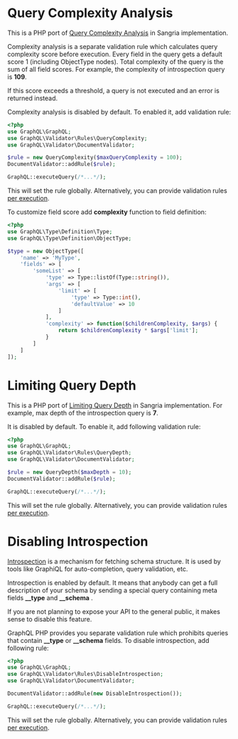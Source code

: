 # Query Complexity Analysis

This is a PHP port of [Query Complexity Analysis](http://sangria-graphql.org/learn/#query-complexity-analysis) in Sangria implementation.

Complexity analysis is a separate validation rule which calculates query complexity score before execution.
Every field in the query gets a default score 1 (including ObjectType nodes). Total complexity of the
query is the sum of all field scores. For example, the complexity of introspection query is **109**.

If this score exceeds a threshold, a query is not executed and an error is returned instead.

Complexity analysis is disabled by default. To enabled it, add validation rule:

```php
<?php
use GraphQL\GraphQL;
use GraphQL\Validator\Rules\QueryComplexity;
use GraphQL\Validator\DocumentValidator;

$rule = new QueryComplexity($maxQueryComplexity = 100);
DocumentValidator::addRule($rule);

GraphQL::executeQuery(/*...*/);
```

This will set the rule globally. Alternatively, you can provide validation rules [per execution](executing-queries.md#custom-validation-rules).

To customize field score add **complexity** function to field definition:

```php
<?php
use GraphQL\Type\Definition\Type;
use GraphQL\Type\Definition\ObjectType;

$type = new ObjectType([
    'name' => 'MyType',
    'fields' => [
        'someList' => [
            'type' => Type::listOf(Type::string()),
            'args' => [
                'limit' => [
                    'type' => Type::int(),
                    'defaultValue' => 10
                ]
            ],
            'complexity' => function($childrenComplexity, $args) {
                return $childrenComplexity * $args['limit'];
            }
        ]
    ]
]);
```

# Limiting Query Depth

This is a PHP port of [Limiting Query Depth](http://sangria-graphql.org/learn/#limiting-query-depth) in Sangria implementation.
For example, max depth of the introspection query is **7**.

It is disabled by default. To enable it, add following validation rule:

```php
<?php
use GraphQL\GraphQL;
use GraphQL\Validator\Rules\QueryDepth;
use GraphQL\Validator\DocumentValidator;

$rule = new QueryDepth($maxDepth = 10);
DocumentValidator::addRule($rule);

GraphQL::executeQuery(/*...*/);
```

This will set the rule globally. Alternatively, you can provide validation rules [per execution](executing-queries.md#custom-validation-rules).

# Disabling Introspection

[Introspection](http://graphql.org/learn/introspection/) is a mechanism for fetching schema structure.
It is used by tools like GraphiQL for auto-completion, query validation, etc.

Introspection is enabled by default. It means that anybody can get a full description of your schema by
sending a special query containing meta fields **\_\_type** and **\_\_schema** .

If you are not planning to expose your API to the general public, it makes sense to disable this feature.

GraphQL PHP provides you separate validation rule which prohibits queries that contain
**\_\_type** or **\_\_schema** fields. To disable introspection, add following rule:

```php
<?php
use GraphQL\GraphQL;
use GraphQL\Validator\Rules\DisableIntrospection;
use GraphQL\Validator\DocumentValidator;

DocumentValidator::addRule(new DisableIntrospection());

GraphQL::executeQuery(/*...*/);
```

This will set the rule globally. Alternatively, you can provide validation rules [per execution](executing-queries.md#custom-validation-rules).
